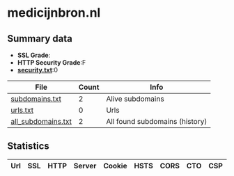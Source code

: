 

# medicijnbron.nl
## Summary data


 - **SSL Grade**:
 - **HTTP Security Grade**:F
 - **[security.txt](https://www.digitaleoverheid.nl/nieuws/standaard-security-txt-nu-verplicht-voor-overheid/)**:0


| File       | Count | Info |
|------------|-------|------|
|[subdomains.txt](/data/medicijnbron.nl/subdomains.txt)|2|Alive subdomains|
|[urls.txt](/data/medicijnbron.nl/urls.txt)|0|Urls|
|[all_subdomains.txt](/data/medicijnbron.nl/all_subdomains.txt)|2|All found subdomains (history)|


## Statistics


| Url | SSL | HTTP | Server | Cookie | HSTS | CORS | CTO | CSP | XFO | XXP | RP |FP| Tech |Title |
|--------|-------|-------|------|------|------|------|------|------|------|------|------|------|------|------|

